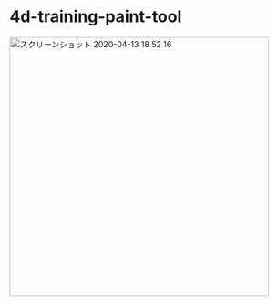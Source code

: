 4d-training-paint-tool
======================

<img width="455" alt="スクリーンショット 2020-04-13 18 52 16" src="https://user-images.githubusercontent.com/1725068/79111678-f3bda280-7db7-11ea-823e-07047d4fda4b.png">
